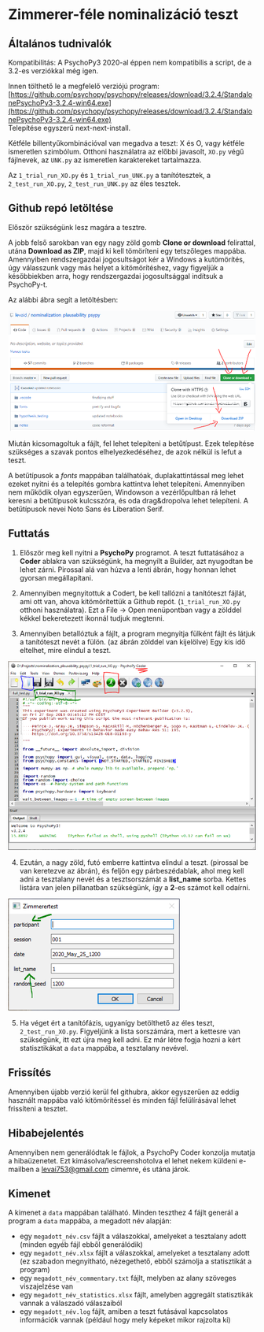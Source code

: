 # Zimmerer-féle nominalizáció teszt

## Általános tudnivalók

Kompatibilitás: A PsychoPy3 2020-al éppen nem kompatibilis a script, de a 3.2-es verziókkal még igen.

Innen tölthető le a megfelelő verziójú program: [https://github.com/psychopy/psychopy/releases/download/3.2.4/StandalonePsychoPy3-3.2.4-win64.exe](https://github.com/psychopy/psychopy/releases/download/3.2.4/StandalonePsychoPy3-3.2.4-win64.exe)  
Telepítése egyszerű next-next-install.


Kétféle billentyűkombinációval van megadva a teszt: X és O, vagy kétféle ismeretlen szimbólum. Otthoni használatra az előbbi javasolt, `XO.py` végű fájlnevek, az `UNK.py` az ismeretlen karaktereket tartalmazza.

Az `1_trial_run_XO.py` és `1_trial_run_UNK.py` a tanítótesztek, a `2_test_run_XO.py`, `2_test_run_UNK.py` az éles tesztek.

## Github repó letöltése

Először szükségünk lesz magára a tesztre. 

A jobb felső sarokban van egy nagy zöld gomb **Clone or download** felirattal, utána **Download as ZIP**, majd ki kell tömöríteni egy tetszőleges mappába. Amennyiben rendszergazdai jogosultságot kér a Windows a kutömörítés, úgy válasszunk vagy más helyet a kitömörítéshez, vagy figyeljük a későbbiekben arra, hogy rendszergazdai jogosultsággal indítsuk a PsychoPy-t.

Az alábbi ábra segít a letöltésben:

![a Github oldala](https://github.com/levaid/nominalization_plausability_psypy/raw/master/readme/github_site.PNG)

Miután kicsomagoltuk a fájlt, fel lehet telepíteni a betűtípust. Ezek telepítése szükséges a szavak pontos elhelyezkedéséhez, de azok nélkül is lefut a teszt.

A betűtípusok a _fonts_ mappában találhatóak, duplakattintással meg lehet ezeket nyitni és a telepítés gombra kattintva lehet telepíteni. Amennyiben nem működik olyan egyszerűen, Windowson a vezérlőpultban rá lehet keresni a betűtípusok kulcsszóra, és oda drag&dropolva lehet telepíteni. A betűtípusok nevei Noto Sans és Liberation Serif.

## Futtatás

1. Először meg kell nyitni a **PsychoPy** programot. A teszt futtatásához a **Coder** ablakra van szükségünk, ha megnyílt a Builder, azt nyugodtan be lehet zárni. Pirossal alá van húzva a lenti ábrán, hogy honnan lehet gyorsan megállapítani.

2. Amennyiben megnyitottuk a Codert, be kell tallózni a tanítóteszt fájlát, ami ott van, ahova kitömörítettük a Github repót. (`1_trial_run_XO.py` otthoni használatra). 
Ezt a File -> Open menüpontban vagy a zölddel kékkel bekeretezett ikonnál tudjuk megtenni.
3. Amennyiben betallóztuk a fájlt, a program megnyitja fülként fájlt és látjuk a tanítóteszt nevét a fülön. (az ábrán zölddel van kijelölve) Egy kis idő eltelhet, mire elindul a teszt.

![PsychoPy coder](https://github.com/levaid/nominalization_plausability_psypy/raw/master/readme/coder.PNG)


4. Ezután, a nagy zöld, futó emberre kattintva elindul a teszt. (pirossal be van keretezve az ábrán), és feljön egy párbeszédablak, ahol meg kell adni a tesztalany nevét és a tesztsorszámát a **list_name** sorba. Kettes listára van jelen pillanatban szükségünk, így a **2**-es számot kell odaírni.


![Párbeszédablak](https://github.com/levaid/nominalization_plausability_psypy/raw/master/readme/dialog_box.PNG)

5. Ha véget ért a tanítófázis, ugyanígy betölthető az éles teszt, `2_test_run_XO.py`. Figyeljünk a lista sorszámára, mert a kettesre van szükségünk, itt ezt újra meg kell adni. Ez már létre fogja hozni a kért statisztikákat a `data` mappába, a tesztalany nevével. 

## Frissítés

Amennyiben újabb verzió kerül fel githubra, akkor egyszerűen az eddig használt mappába való kitömörítéssel és minden fájl felülírásával lehet frissíteni a tesztet.

## Hibabejelentés

Amennyiben nem generálódtak le fájlok, a PsychoPy Coder konzolja mutatja a hibaüzenetet. Ezt kimásolva/lescreenshotolva el lehet nekem küldeni e-mailben a levai753@gmail.com címemre, és utána járok. 

## Kimenet

A kimenet a `data` mappában található. Minden teszthez 4 fájlt generál a program a `data` mappába, a megadott név alapján: 

- egy `megadott_név.csv` fájlt a válaszokkal, amelyeket a tesztalany adott (minden egyéb fájl ebből generálódik)
- egy `megadott_név.xlsx` fájlt a válaszokkal, amelyeket a tesztalany adott (ez szabadon megnyitható, nézegethető, ebből számolja a statisztikát a program)
- egy `megadott_név_commentary.txt` fájlt, melyben az alany szöveges viszajelzése van
- egy `megadott_név_statistics.xlsx` fájlt, amelyben aggregált statisztikák vannak a válaszadó válaszaiból
- egy `megadott_név.log` fájlt, amiben a teszt futásával kapcsolatos információk vannak (például hogy mely képeket mikor rajzolta ki)



